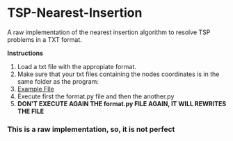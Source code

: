 # TSP-Nearest-Insertion
A raw implementation of the nearest insertion algorithm to resolve TSP problems in a TXT format.

<b>Instructions</b>
1. Load a txt file with the appropiate format.
2. Make sure that your txt files containing the nodes coordinates is in the same folder as the program: 
3. [Example FIle](https://github.com/sjas666/TSP-Nearest-Insertion/blob/main/5nodes.txt)
4. Execute first the format.py file and then the another.py                                     
5. **DON'T EXECUTE AGAIN THE format.py FILE AGAIN, IT WILL REWRITES THE FILE**

###  This is a raw implementation, so, it is not perfect
